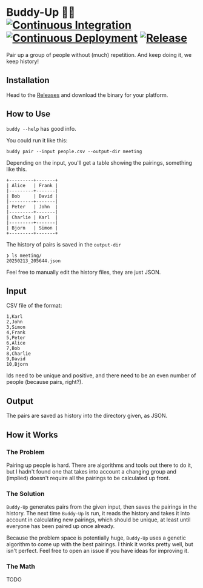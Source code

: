 # Buddy-Up 🎉🥳  [![Continuous Integration](https://github.com/ckoehler/buddy-up/actions/workflows/ci.yml/badge.svg)](https://github.com/ckoehler/buddy-up/actions/workflows/ci.yml) [![Continuous Deployment](https://github.com/ckoehler/buddy-up/actions/workflows/cd.yaml/badge.svg)](https://github.com/ckoehler/buddy-up/actions/workflows/cd.yaml) [![Release](https://github.com/ckoehler/buddy-up/actions/workflows/release.yml/badge.svg)](https://github.com/ckoehler/buddy-up/actions/workflows/release.yml)

Pair up a group of people without (much) repetition. And keep doing it, we keep history!

## Installation

Head to the [Releases](https://github.com/ckoehler/buddy-up/releases/latest) and download the binary for your platform.

## How to Use

`buddy --help` has good info. 

You could run it like this:

`buddy pair --input people.csv --output-dir meeting`

Depending on the input, you'll get a table showing the pairings, something like this. 

```
+---------+-------+
| Alice   | Frank |
|---------+-------|
| Bob     | David |
|---------+-------|
| Peter   | John  |
|---------+-------|
| Charlie | Karl  |
|---------+-------|
| Bjorn   | Simon |
+---------+-------+
```

The history of pairs is saved in the `output-dir`

```
❯ ls meeting/
20250213_205644.json
```

Feel free to manually edit the history files, they are just JSON.

## Input

CSV file of the format:

```csv
1,Karl
2,John
3,Simon
4,Frank
5,Peter
6,Alice
7,Bob
8,Charlie
9,David
10,Bjorn
```

Ids need to be unique and positive, and there need to be an even number of people (because pairs, right?).

## Output

The pairs are saved as history into the directory given, as JSON.

## How it Works

### The Problem

Pairing up people is hard. There are algorithms and tools out there to do it, but I hadn't found one that takes into account a 
changing group and (implied) doesn't require all the pairings to be calculated up front.

### The Solution

`Buddy-Up` generates pairs from the given input, then saves the pairings in the history. The next time `Buddy-Up` is run, it reads the history 
and takes it into account in calculating new pairings, which should be unique, at least until everyone has been paired up once already.

Because the problem space is potentially huge, `Buddy-Up` uses a genetic algorithm to come up with the best pairings. I think it works pretty well, but isn't 
perfect. Feel free to open an issue if you have ideas for improving it.

### The Math

TODO
